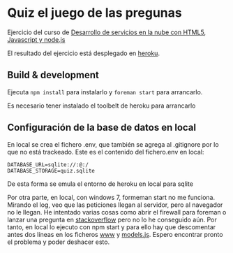 # Quiz el juego de las pregunas

Ejercicio del curso de [Desarrollo de servicios en la nube con HTML5, Javascript y node.js](https://www.miriadax.net/web/javascript-node-js)

El resultado del ejercicio está desplegado en [heroku](https://quiz-2015-carlosc.herokuapp.com/).

## Build & development

Ejecuta `npm install` para instalarlo y `foreman start` para arrancarlo.

Es necesario tener instalado el toolbelt de heroku para arrancarlo


## Configuración de la base de datos en local

En local se crea el fichero .env, que también se agrega al .gitignore por lo que no está trackeado. Este es el contenido del fichero.env en local:

```
DATABASE_URL=sqlite://:@:/
DATABASE_STORAGE=quiz.sqlite
```
De esta forma se emula el entorno de heroku en local para sqlite

Por otra parte, en local, con windows 7, formeman start no me funciona. Mirando el log, veo que las peticiones llegan al servidor, pero al navegador no le llegan. He intentado varias cosas como abrir el firewall para foreman o lanzar una pregunta en [stackoverflow](http://stackoverflow.com/q/31631351/840635) pero no lo he conseguido aún. Por tanto, en local lo ejecuto con npm start y para ello hay que descomentar antes dos líneas en los ficheros [www](bin/www) y [models.js](models/models.js). Espero encontrar pronto el problema y poder deshacer esto.
